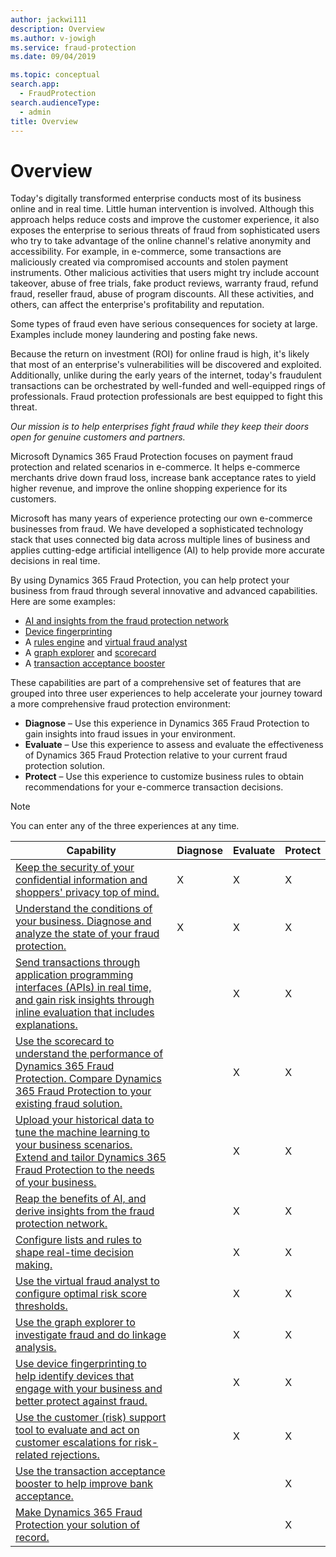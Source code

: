 ```yaml
---
author: jackwi111
description: Overview
ms.author: v-jowigh
ms.service: fraud-protection
ms.date: 09/04/2019

ms.topic: conceptual
search.app: 
  - FraudProtection
search.audienceType:
  - admin
title: Overview
---
```



# Overview

Today's digitally transformed enterprise conducts most of its business online and in real time. Little human intervention is involved. Although this approach helps reduce costs and improve the customer experience, it also exposes the enterprise to serious threats of fraud from sophisticated users who try to take advantage of the online channel's relative anonymity and accessibility. For example, in e-commerce, some transactions are maliciously created via compromised accounts and stolen payment instruments. Other malicious activities that users might try include account takeover, abuse of free trials, fake product reviews, warranty fraud, refund fraud, reseller fraud, abuse of program discounts. All these activities, and others, can affect the enterprise's profitability and reputation.

Some types of fraud even have serious consequences for society at large. Examples include money laundering and posting fake news.

Because the return on investment (ROI) for online fraud is high, it's likely that most of an enterprise's vulnerabilities will be discovered and exploited. Additionally, unlike during the early years of the internet, today's fraudulent transactions can be orchestrated by well-funded and well-equipped rings of professionals. Fraud protection professionals are best equipped to fight this threat.

*Our mission is to help enterprises fight fraud while they keep their doors open for genuine customers and partners.*

Microsoft Dynamics 365 Fraud Protection focuses on payment fraud protection and related scenarios in e-commerce. It helps e-commerce merchants drive down fraud loss, increase bank acceptance rates to yield higher revenue, and improve the online shopping experience for its customers.

Microsoft has many years of experience protecting our own e-commerce businesses from fraud. We have developed a sophisticated technology stack that uses connected big data across multiple lines of business and applies cutting-edge artificial intelligence (AI) to help provide more accurate decisions in real time.

By using Dynamics 365 Fraud Protection, you can help protect your business from fraud through several innovative and advanced capabilities. Here are some examples: 

- [AI and insights from the fraud protection network](fraud-protection-network.md)
- [Device fingerprinting](device-fingerprinting.md)
- A [rules engine](lists-rules.md) and [virtual fraud analyst](virtual-fraud-analyst.md)
- A [graph explorer](graph-explorer.md) and [scorecard](scorecard.md)
- A [transaction acceptance booster](transaction-acceptance-booster.md)

These capabilities are part of a comprehensive set of features that are grouped into three user experiences to help accelerate your journey toward a more comprehensive fraud protection environment: 

- **Diagnose** – Use this experience in Dynamics 365 Fraud Protection to gain insights into fraud issues in your environment.
- **Evaluate** – Use this experience to assess and evaluate the effectiveness of Dynamics 365 Fraud Protection relative to your current fraud protection solution.
- **Protect** – Use this experience to customize business rules to obtain recommendations for your e-commerce transaction decisions.

> [!NOTE]
> You can enter any of the three experiences at any time. 

| Capability | Diagnose | Evaluate | Protect |
|------------|----------|----------|---------|
| [Keep the security of your confidential information and shoppers' privacy top of mind.](security-compliance.md) | X | X | X |
| [Understand the conditions of your business. Diagnose and analyze the state of your fraud protection.](diagnose-experience.md)                                                                     | X        | X        | X       |
| [Send transactions through application programming interfaces (APIs) in real time, and gain risk insights through inline evaluation that includes explanations.](send-real-time-api.md)                                                     |          | X        | X       |
| [Use the scorecard to understand the performance of Dynamics 365 Fraud Protection. Compare Dynamics 365 Fraud Protection to your existing fraud solution.](scorecard.md)                                       |          | X        | X       |
| [Upload your historical data to tune the machine learning to your business scenarios. Extend and tailor Dynamics 365 Fraud Protection to the needs of your business.](data-upload.md)  |          | X        | X       |
| [Reap the benefits of AI, and derive insights from the fraud protection network.](fraud-protection-network.md)                                                                                               |          | X        | X       |
| [Configure lists and rules to shape real-time decision making.](lists-rules.md)                                                      |          | X        | X       |
| [Use the virtual fraud analyst to configure optimal risk score thresholds.](virtual-fraud-analyst.md)                                                                                                |          | X        | X       |
| [Use the graph explorer to investigate fraud and do linkage analysis.](graph-explorer.md)                                                                                                       |          | X        | X       |
| [Use device fingerprinting to help identify devices that engage with your business and better protect against fraud.](device-fingerprinting.md)                                                    |          | X        | X       |
| [Use the customer (risk) support tool to evaluate and act on customer escalations for risk-related rejections.](risk-support.md)                                                                   |          | X        | X       |
| [Use the transaction acceptance booster to help improve bank acceptance.](transaction-acceptance-booster.md)                                                                                                |          |          | X       |
| [Make Dynamics 365 Fraud Protection your solution of record.](protect-experience.md)                                                                                                              |          |          | X       |

